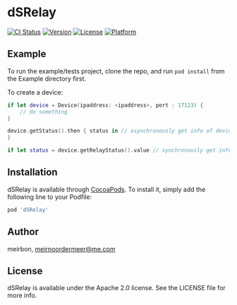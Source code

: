 # dSRelay

[![CI Status](https://travis-ci.com/Label305/dSRelay.svg?branch=master)](https://travis-ci.com/Label305/dSRelay)
[![Version](https://img.shields.io/cocoapods/v/dSRelay.svg?style=flat)](https://cocoapods.org/pods/dSRelay)
[![License](https://img.shields.io/cocoapods/l/dSRelay.svg?style=flat)](https://cocoapods.org/pods/dSRelay)
[![Platform](https://img.shields.io/cocoapods/p/dSRelay.svg?style=flat)](https://cocoapods.org/pods/dSRelay)

## Example

To run the example/tests project, clone the repo, and run `pod install` from the Example directory first.

To create a device:

``` swift
if let device = Device(ipaddress: <ipaddress>, port : 17123) {
    // do something
}

device.getStatus().then { status in // asynchronously get info of device
}

if let status = device.getRelayStatus().value // synchronously get info of device
```

## Installation

dSRelay is available through [CocoaPods](https://cocoapods.org). To install
it, simply add the following line to your Podfile:

```ruby
pod 'dSRelay'
```

## Author

meirbon, meirnoordermeer@me.com

## License

dSRelay is available under the Apache 2.0 license. See the LICENSE file for more info.
